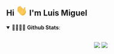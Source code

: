 ## Hi <img src="https://raw.githubusercontent.com/ABSphreak/ABSphreak/master/gifs/Hi.gif" width="30px"> I'm Luis Miguel
<details open>
 <summary> 🚀👨🏽‍💻 <b>Github Stats</b>: </summary>
<br>
<p align = "center">
  <img src = "https://github-readme-stats.vercel.app/api?username=luischdu&show_icons=true&count_private=true&theme=react&line_height=30">
  <img src = "https://github-readme-stats.vercel.app/api/top-langs/?username=luischdu&theme=react&line_height=28&langs_count=5">
</p>
</details>


